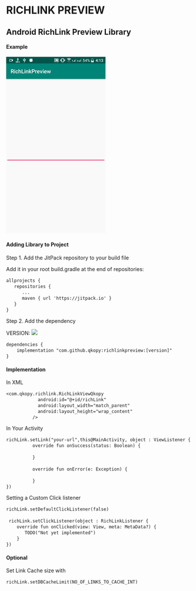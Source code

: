 # RICHLINK PREVIEW
## Android RichLink Preview Library

#### Example

![](richlink.gif)



#### Adding Library to Project

Step 1. Add the JitPack repository to your build file

Add it in your root build.gradle at the end of repositories:

```
allprojects {
   repositories {
      ...
      maven { url 'https://jitpack.io' }
   }
}
```
Step 2. Add the dependency

VERSION: [![](https://jitpack.io/v/qkopy/richlinkpreview.svg)](https://jitpack.io/#qkopy/richlinkpreview)

```
dependencies {
    implementation "com.github.qkopy:richlinkpreview:[version]"
}
```


#### Implementation

In XML

```
<com.qkopy.richlink.RichLinkViewQkopy
            android:id="@+id/richLink"
            android:layout_width="match_parent"
            android:layout_height="wrap_content"
          />
```

In Your Activity

```
richLink.setLink("your-url",this@MainActivity, object : ViewListener {
          override fun onSuccess(status: Boolean) {

          }

          override fun onError(e: Exception) {

          }
})
```

Setting a Custom Click listener

```
richLink.setDefaultClickListener(false)

 richLink.setClickListener(object : RichLinkListener {
    override fun onClicked(view: View, meta: MetaData?) {
       TODO("Not yet implemented")
    }
})
```

#### Optional

Set Link Cache size with 

```
richLink.setDBCacheLimit(NO_OF_LINKS_TO_CACHE_INT)
```


